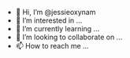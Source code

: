 - 👋 Hi, I’m @jessieoxynam
- 👀 I’m interested in ...
- 🌱 I’m currently learning ...
- 💞️ I’m looking to collaborate on ...
- 📫 How to reach me ...

<!---
jessieoxynam/jessieoxynam is a ✨ special ✨ repository because its `README.md` (this file) appears on your GitHub profile.
You can click the Preview link to take a look at your changes.
--->

